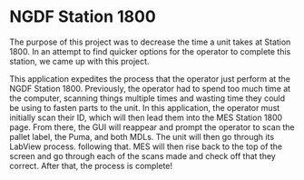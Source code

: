# NGDF Station 1800 

The purpose of this project was to decrease the time a unit takes at Station 1800. In an attempt to find quicker options for the operator to complete this station, we came up with this project.

This application expedites the process that the operator just perform at the NGDF Station 1800. Previously, the operator had to spend too much time at the computer, scanning things multiple times and wasting time they could be using to fasten parts to the unit. In this application, the operator must initially scan their ID, which will then lead them into the MES Station 1800 page. From there, the GUI will reappear and prompt the operator to scan the pallet label, the Puma, and both MDLs. The unit will then go through its LabView process. following that. MES will then rise back to the top of the screen and go through each of the scans made and check off that they correct. After that, the process is complete!




